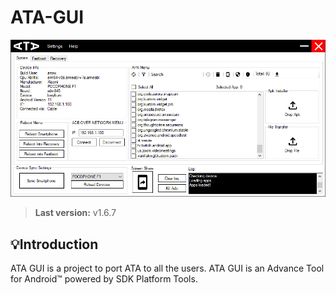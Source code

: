 # ATA-GUI

<img src="Resources/interface.jpg">

> **Last version:**  v1.6.7

## 💡Introduction
ATA GUI is a project to port ATA to all the users. ATA GUI is an Advance Tool for Android™ powered by SDK Platform Tools. 

